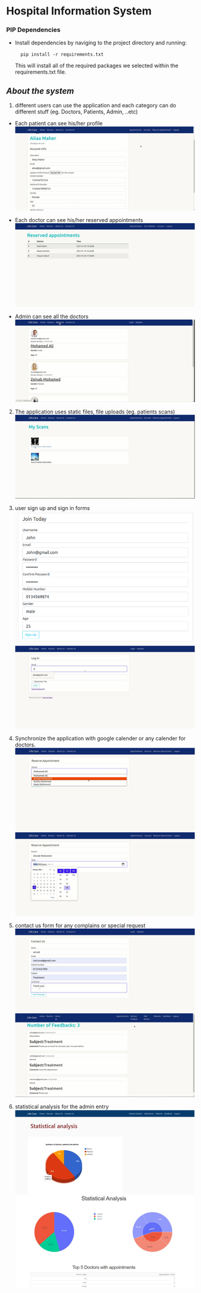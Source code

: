 # Hospital Information System

### PIP Dependencies

- Install dependencies by naviging to the project directory and running:
  ```
    pip install -r requirements.txt
  ```
  This will install all of the required packages we selected within the requirements.txt file.


## *About the system*

1. different users can use the application and each category can do different stuff (eg. Doctors, Patients, Admin, ..etc)

- Each patient can see his/her profile 
  ![profile](images/profile.jpeg)
  
-  Each doctor can see his/her reserved appointments
  ![reserved_appointments](images/reserved_appointments.jpeg)

-  Admin can see all the doctors
  ![doctors](images/doctors.jpeg)


2. The application uses static files, file uploads (eg. patients scans)
  ![patients scan](images/scan.jpeg)


3. user sign up and sign in forms
  ![signUp](images/signUp.png)
  ![signIn](images/signIn.jpeg)


4. Synchronize the application with google calender or any calender for doctors.
  ![reserve_doctor](images/reserve.jpeg)
  ![calender](images/calender.jpeg)


5. contact us form for any complains or special request
  ![contact us](images/contactUs.jpeg)
  ![feedback](images/feedback.jpeg)


6. statistical analysis for the admin entry
  ![statistical analysis](images/stat_analysis.jpg)
  ![statistical analysis](images/analysis.jpeg)
